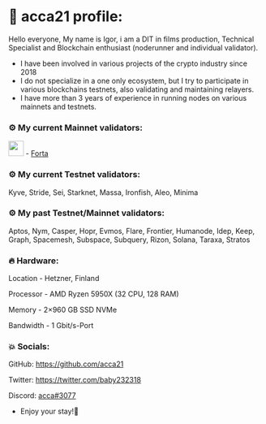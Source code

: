 # 👑 acca21 profile:

Hello everyone, My name is Igor, i am a DIT in films production, Technical Specialist and Blockchain enthusiast (noderunner and individual validator).
- I have been involved in various projects of the crypto industry since 2018
- I do not specialize in a one only ecosystem, but I try to participate in various blockchains testnets, also validating and maintaining relayers.
- I have more than 3 years of experience in running nodes on various mainnets and testnets.

### ⚙️ **My current Mainnet validators:**
<img height="30px" src="https://user-images.githubusercontent.com/77932609/211166389-870108e6-d0b9-474c-9d8b-27d3dd461ac8.jpg"> - <a href="https://explorer.forta.network/scan-node/0x5adCa4A86aFE324E7db715db48d8966Deb8dBA8a" target="_blank" rel="noopener noreferrer">Forta</a>

### ⚙️ **My current Testnet validators:**

Kyve, Stride, Sei, Starknet, Massa, Ironfish, Aleo, Minima

### ⚙️ **My past Testnet/Mainnet validators:**

Aptos, Nym, Casper, Hopr, Evmos, Flare, Frontier, Humanode, Idep, Keep, Graph, Spacemesh, Subspace, Subquery, Rizon, Solana, Taraxa, Stratos

### :fire:  **Hardware:**
Location - Hetzner, Finland

Processor - AMD Ryzen 5950X (32 CPU, 128 RAM)

Memory - 2×960 GB SSD NVMe

Bandwidth - 1 Gbit/s-Port

### :boom: **Socials:**

GitHub: https://github.com/acca21

Twitter: https://twitter.com/baby232318

Discord: <a href="https://discordapp.com/users/307176536463638528/" target="_blank" rel="noopener noreferrer">acca#3077</a>


- Enjoy your stay!:love_you_gesture:
